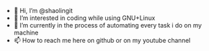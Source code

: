 - 👋 Hi, I’m @shaolingit
- 👀 I’m interested in coding while using GNU+Linux
- 🌱 I’m currently in the process of automating every task i do on my machine
- 📫 How to reach me here on github or on my youtube channel
